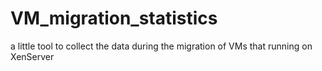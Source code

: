 VM_migration_statistics
=======================

a little tool to collect the data during the migration of VMs that running on XenServer
